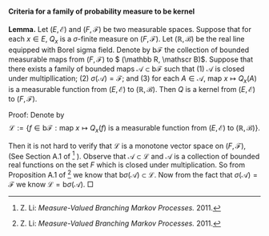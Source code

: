  #### Criteria for a family of probability measure to be kernel

**Lemma.** Let $(E,\mathscr E)$ and $(F, \mathscr F)$ be two measurable spaces. Suppose that for each $x\in E$, $Q_x$ is a $\sigma$-finite measure on $(F,\mathscr F)$. Let $(\mathbb R, \mathscr B)$ be the real line equipped with Borel sigma field. Denote by $\mathrm b\mathscr F$ the collection of bounded measurable maps from $(F, \mathscr F)$ to $ (\mathbb R, \mathscr B)$. Suppose that there exists a family of bounded maps $\mathscr A \subset \mathrm b\mathscr F$ such that (1) $\mathscr A$ is closed under multipllication;  (2) $\sigma(\mathscr A) = \mathscr F$; and (3) for each $A\in \mathscr A$, map $x\mapsto Q_x(A)$ is a measurable function from $(E,\mathscr E)$ to $(\mathbb R, \mathscr B)$. Then $Q$ is a kernel from $(E, \mathscr E)$ to $(F,\mathscr F)$. 

Proof: Denote by 
$$
\mathscr L:= \{f\in \mathrm b\mathscr F: \text{map $x\mapsto Q_x(f)$ is a measurable function from $(E,\mathscr E)$ to $(\mathbb R, \mathscr B)$}\}.
$$

Then it is not hard to verify that $\mathscr L$ is a monotone vector space on $(F, \mathscr F)$, (See Section A.1 of [^Li2011Measure] ). Observe that $\mathscr A\subset \mathscr L$ and $\mathscr A$ is a collection of bounded real functions on the set $F$ which is closed under multiplication. So from Proposition A.1 of [^Li2011Measure] we know that $\mathrm b\sigma(\mathscr A) \subset \mathscr L$. Now from the fact that $\sigma(\mathscr A) = \mathscr F$ we know $\mathscr L = \mathrm b\sigma(\mathscr A)$. $\Box$

[^Li2011Measure]: Z. Li: *Measure-Valued Branching Markov Processes.* 2011.  






